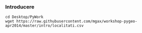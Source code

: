 ### Introducere

```
cd Desktop/PyWork
wget https://raw.githubusercontent.com/mgax/workshop-pygeo-apr2014/master/intro/localitati.csv
```
